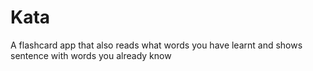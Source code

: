 # Kata
A flashcard app that also reads what words you  have learnt and shows sentence with words you already know
